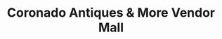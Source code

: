 ---
title: "Coronado Antiques & More Vendor Mall"
url: /new-smyrna-beach/coronado-antiques-and-more-vendor-mall/
shop: antiques
---